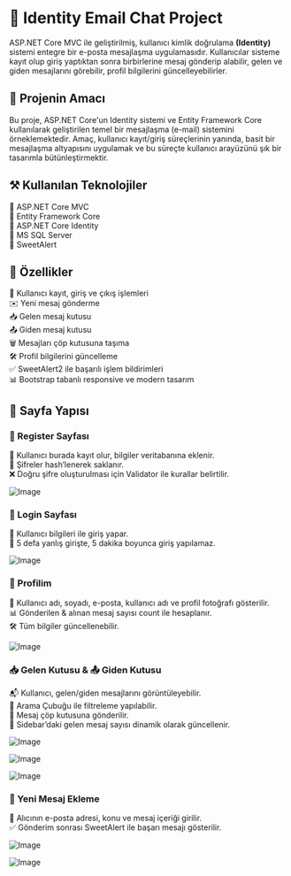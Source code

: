 # 💌 Identity Email Chat Project
ASP.NET Core MVC ile geliştirilmiş, kullanıcı kimlik doğrulama **(Identity)** sistemi entegre bir e-posta mesajlaşma uygulamasıdır. Kullanıcılar sisteme kayıt olup giriş yaptıktan sonra birbirlerine mesaj gönderip alabilir, gelen ve giden mesajlarını görebilir, profil bilgilerini güncelleyebilirler.
## 🎯 Projenin Amacı
Bu proje, ASP.NET Core'un Identity sistemi ve Entity Framework Core kullanılarak geliştirilen temel bir mesajlaşma (e-mail) sistemini örneklemektedir. Amaç, kullanıcı kayıt/giriş süreçlerinin yanında, basit bir mesajlaşma altyapısını uygulamak ve bu süreçte kullanıcı arayüzünü şık bir tasarımla bütünleştirmektir.
## ⚒️ Kullanılan Teknolojiler
💎 ASP.NET Core MVC </br>
💎 Entity Framework Core </br>
💎 ASP.NET Core Identity </br>
💎 MS SQL Server </br>
💎 SweetAlert </br>
## 🚀 Özellikler
👤 Kullanıcı kayıt, giriş ve çıkış işlemleri </br>
✉️ Yeni mesaj gönderme </br>
📥 Gelen mesaj kutusu </br>
📤 Giden mesaj kutusu </br>
🗑️ Mesajları çöp kutusuna taşıma </br>
🛠 Profil bilgilerini güncelleme </br>
✅ SweetAlert2 ile başarılı işlem bildirimleri </br>
📊 Bootstrap tabanlı responsive ve modern tasarım </br>

## 📃 Sayfa Yapısı
### 👤 Register Sayfası
📲 Kullanıcı burada kayıt olur, bilgiler veritabanına eklenir. </br>
🔐 Şifreler hash’lenerek saklanır. </br>
❌ Doğru şifre oluşturulması için Validator ile kurallar belirtilir. </br>

![Image](https://github.com/user-attachments/assets/1fb7acbd-25ba-4aca-a8b3-938ffebd8938)

### 🔑 Login Sayfası
👤 Kullanıcı bilgileri ile giriş yapar. </br>
🚫 5 defa yanlış girişte, 5 dakika boyunca giriş yapılamaz. </br>

![Image](https://github.com/user-attachments/assets/022c7607-a984-4ea4-b5f4-ba4f2dbd69f3)

### 💠 Profilim
📝 Kullanıcı adı, soyadı, e-posta, kullanıcı adı ve profil fotoğrafı gösterilir. </br>
📊 Gönderilen & alınan mesaj sayısı count ile hesaplanır. </br>
🛠️ Tüm bilgiler güncellenebilir. </br>

![Image](https://github.com/user-attachments/assets/ae203107-7384-49d5-95ad-2bf4956c72a1)

### 📥 Gelen Kutusu & 📤 Giden Kutusu
📬 Kullanıcı, gelen/giden mesajlarını görüntüleyebilir.  </br>
🔎 Arama Çubuğu ile filtreleme yapılabilir.  </br>
🔄 Mesaj çöp kutusuna gönderilir.  </br>
🔢 Sidebar’daki gelen mesaj sayısı dinamik olarak güncellenir.  </br>

![Image](https://github.com/user-attachments/assets/44dde150-b8c7-45cc-91bf-b788f6231aa3)

![Image](https://github.com/user-attachments/assets/adbfb1b8-b561-476a-8c99-e542dbb55eda)

![Image](https://github.com/user-attachments/assets/0db7eebe-7c6c-4f73-8729-003455cc45a7)

### 📨 Yeni Mesaj Ekleme
📧 Alıcının e-posta adresi, konu ve mesaj içeriği girilir. </br>
✅ Gönderim sonrası SweetAlert ile başarı mesajı gösterilir. </br>

![Image](https://github.com/user-attachments/assets/2b51542f-b92e-4a36-af7d-f56f37f6516b)

![Image](https://github.com/user-attachments/assets/cf5b7413-32f4-45c9-917e-b75bbb0f1fa2)

